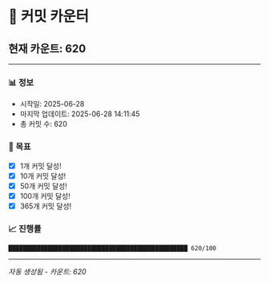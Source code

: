 # 🔢 커밋 카운터

## 현재 카운트: 620

---

### 📊 정보
- 시작일: 2025-06-28
- 마지막 업데이트: 2025-06-28 14:11:45
- 총 커밋 수: 620

### 🎯 목표
- [x] 1개 커밋 달성!
- [x] 10개 커밋 달성!
- [x] 50개 커밋 달성!
- [x] 100개 커밋 달성!
- [x] 365개 커밋 달성!

### 📈 진행률
```
██████████████████████████████████████████████████ 620/100
```

---
*자동 생성됨 - 카운트: 620*
